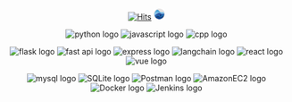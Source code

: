 <div align="center">
  
<!-- ![ga111o github stats](https://github-readme-stats.vercel.app/api?username=ga111o&line_height=20&show_icons=true&theme=dracula) -->

<!-- [![ga111o top languages](https://github-readme-stats.vercel.app/api/top-langs/?username=ga111o&layout=compact)](https://github.com/ga111o/github-readme-stats) -->
<!-- <img src="./img/neofetch.png" style="border-radius:15px; height:165px" /> -->

<!-- <hr/> -->

<br/>

[![Hits](https://hits.seeyoufarm.com/api/count/incr/badge.svg?url=https%3A%2F%2Fgithub.com%2Fga111o&count_bg=%23602002&title_bg=%23EA4F05&title=GitHub&edge_flat=false)](https://hits.seeyoufarm.com)
<a href="https://rateyourmusic.com/~ga11o">
<img src="./img/rym.png" alt="rateyourmusic.com linked icon" style="width:20px;" />
</a>

![python logo](https://img.shields.io/badge/Pyhon-3776AB?style=flat&logo=python&logoColor=white)
![javascript logo](https://img.shields.io/badge/JavaScrip-F7DF1E?style=flat&logo=javascript&logoColor=white)
![cpp logo](https://img.shields.io/badge/C++-00599C?style=flat&logo=cplusplus&logoColor=white)

![flask logo](https://img.shields.io/badge/Flask-00599C?style=flat&logo=flask&logoColor=white)
![fast api logo](https://img.shields.io/badge/FastAPI-009688?style=flat&logo=fastapi&logoColor=white)
![express logo](https://img.shields.io/badge/express-000000?style=flat&logo=express&logoColor=white)
![langchain logo](https://img.shields.io/badge/LangChain-1C3C3C?style=flat&logo=langchain&logoColor=white)
![react logo](https://img.shields.io/badge/React-61DAFB?style=flat&logo=react&logoColor=white)
![vue logo](https://img.shields.io/badge/Vue-4FC08D?style=flat&logo=vuedotjs&logoColor=white)


![mysql logo](https://img.shields.io/badge/MySQL-4479A1?style=flat&logo=mysql&logoColor=white)
![SQLite logo](https://img.shields.io/badge/SQLite-003B57?style=flat&logo=sqlite&logoColor=white)
![Postman logo](https://img.shields.io/badge/Postman-FF6C37?style=flat&logo=postman&logoColor=white)
![AmazonEC2 logo](https://img.shields.io/badge/AmazonEC2-FF9900?style=flat&logo=amazonec2&logoColor=white)
![Docker logo](https://img.shields.io/badge/Docker-2496ED?style=flat&logo=docker&logoColor=white)
![Jenkins logo](https://img.shields.io/badge/Jenkins-D24939?style=flat&logo=jenkins&logoColor=white)

</div>

